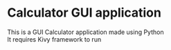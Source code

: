 # Calculator GUI application
This is a GUI Calculator application made using Python<br>
It requires Kivy framework to run
